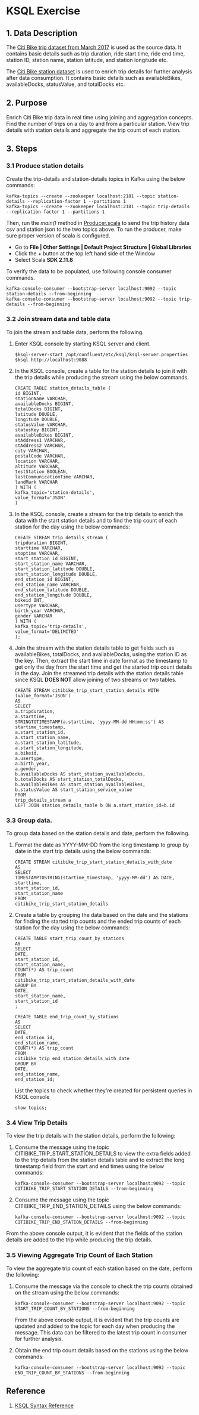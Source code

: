 # KSQL Exercise
## 1. Data Description
The [Citi Bike trip dataset from March 2017](https://s3.amazonaws.com/tripdata/201703-citibike-tripdata.csv.zip) is used as the source data. It contains basic details such as trip duration, 
ride start time, ride end time, station ID, station name, station latitude, and station longitude etc.

The [Citi Bike station dataset](https://feeds.citibikenyc.com/stations/stations.json) is used to enrich trip details for further analysis after data consumption. 
It contains basic details such as availableBikes, availableDocks, statusValue, and totalDocks etc.

## 2. Purpose
Enrich Citi Bike trip data in real time using joining and aggregation concepts.
Find the number of trips on a day to and from a particular station.
View trip details with station details and aggregate the trip count of each station.

## 3. Steps
### 3.1 Produce station details
Create the trip-details and station-details topics in Kafka using the below commands:
```
kafka-topics --create --zookeeper localhost:2181 --topic station-details --replication-factor 1 --partitions 1
kafka-topics --create --zookeeper localhost:2181 --topic trip-details --replication-factor 1 --partitions 1
```

Then, run the _main()_ method in [Producer.scala](https://github.com/datafibers/simple_stream/blob/master/df_stream_kafka/src/main/scala/com/datafibers/kafka/streams/Producer.scala) to send the trip history data csv and station json to the two topics above.
To run the producer, make sure proper version of scala is configured.
* Go to **File | Other Settings | Default Project Structure | Global Libraries**
* Click the + button at the top left hand side of the Window
* Select Scala **SDK 2.11.8**

To verify the data to be populated, use following console consumer commands.
```
kafka-console-consumer --bootstrap-server localhost:9092 --topic station-details --from-beginning
kafka-console-consumer --bootstrap-server localhost:9092 --topic trip-details --from-beginning
```
### 3.2 Join stream data and table data
To join the stream and table data, perform the following.

1. Enter KSQL console by starting KSQL server and client.
    ```roomsql
    $ksql-server-start /opt/confluent/etc/ksql/ksql-server.properties
    $ksql http://localhost:9088
    ```

1. In the KSQL console, create a table for the station details to join it with the trip details while producing the stream using the below commands. 
    ```$sql
    CREATE TABLE station_details_table (
    id BIGINT,
    stationName VARCHAR,
    availableDocks BIGINT,
    totalDocks BIGINT,
    latitude DOUBLE,
    longitude DOUBLE,
    statusValue VARCHAR,
    statusKey BIGINT,
    availableBikes BIGINT,
    stAddress1 VARCHAR,
    stAddress2 VARCHAR,
    city VARCHAR,
    postalCode VARCHAR,
    location VARCHAR,
    altitude VARCHAR,
    testStation BOOLEAN,
    lastCommunicationTime VARCHAR,
    landMark VARCHAR
    ) WITH (
    kafka_topic='station-details',
    value_format='JSON'
    )
    ```
    
1. In the KSQL console, create a stream for the trip details to enrich the data with the start station details and to 
find the trip count of each station for the day using the below commands:
    ```roomsql
    CREATE STREAM trip_details_stream (
    tripduration BIGINT,
    starttime VARCHAR,
    stoptime VARCHAR,
    start_station_id BIGINT,
    start_station_name VARCHAR,
    start_station_latitude DOUBLE,
    start_station_longitude DOUBLE,
    end_station_id BIGINT,
    end_station_name VARCHAR,
    end_station_latitude DOUBLE,
    end_station_longitude DOUBLE,
    bikeid INT,
    usertype VARCHAR,
    birth_year VARCHAR,
    gender VARCHAR
    ) WITH (
    kafka_topic='trip-details',
    value_format='DELIMITED'
    );
    ```
    
1. Join the stream with the station details table to get fields such as availableBikes, totalDocks, and 
availableDocks, using the station ID as the key. Then, extract the start time in date format as the timestamp 
to get only the day from the start time and get the started trip count details in the day. Join the streamed trip 
details with the station details table since KSQL **DOES NOT** allow joining of two streams or two tables.
    ```roomsql
    CREATE STREAM citibike_trip_start_station_details WITH (value_format='JSON') 
    AS
    SELECT
    a.tripduration,
    a.starttime,
    STRINGTOTIMESTAMP(a.starttime, 'yyyy-MM-dd HH:mm:ss') AS startime_timestamp,
    a.start_station_id,
    a.start_station_name,
    a.start_station_latitude,
    a.start_station_longitude,
    a.bikeid,
    a.usertype,
    a.birth_year,
    a.gender,
    b.availableDocks AS start_station_availableDocks,
    b.totalDocks AS start_station_totalDocks,
    b.availableBikes AS start_station_availableBikes,
    b.statusValue AS start_station_service_value
    FROM
    trip_details_stream a
    LEFT JOIN station_details_table b ON a.start_station_id=b.id
    ```
### 3.3 Group data.
To group data based on the station details and date, perform the following.

1. Format the date as YYYY-MM-DD from the long timestamp to group by date in the start trip details using the below commands:
    ```roomsql
    CREATE STREAM citibike_trip_start_station_details_with_date 
    AS
    SELECT
    TIMESTAMPTOSTRING(startime_timestamp, 'yyyy-MM-dd') AS DATE,
    starttime,
    start_station_id,
    start_station_name
    FROM
    citibike_trip_start_station_details
    ```
1. Create a table by grouping the data based on the date and the stations for finding the started trip counts and the ended trip counts of each station for the day using the below commands:
   ```roomsql
   CREATE TABLE start_trip_count_by_stations 
   AS
   SELECT
   DATE,
   start_station_id,
   start_station_name,
   COUNT(*) AS trip_count
   FROM
   citibike_trip_start_station_details_with_date
   GROUP BY
   DATE,
   start_station_name,
   start_station_id
   ;

   CREATE TABLE end_trip_count_by_stations 
   AS
   SELECT
   DATE,
   end_station_id,
   end_station_name,
   COUNT(*) AS trip_count
   FROM
   citibike_trip_end_station_details_with_date
   GROUP BY
   DATE,
   end_station_name,
   end_station_id;
   ```
   
   List the topics to check whether they're created for persistent queries in KSQL console
   ```
   show topics;
   ```
### 3.4 View Trip Details
To view the trip details with the station details, perform the following:

1. Consume the message using the topic CITIBIKE_TRIP_START_STATION_DETAILS to view the extra fields added to the trip 
details from the station details table and to extract the long timestamp field from the start and end times using the 
below commands:
    ```roomsql
    kafka-console-consumer --bootstrap-server localhost:9092 --topic CITIBIKE_TRIP_START_STATION_DETAILS --from-beginning
    ```

1. Consume the message using the topic CITIBIKE_TRIP_END_STATION_DETAILS using the below commands:
    ```roomsql
    kafka-console-consumer --bootstrap-server localhost:9092 --topic CITIBIKE_TRIP_END_STATION_DETAILS --from-beginning
    ```

From the above console output, it is evident that the fields of the station details are added to the trip while producing the trip details.

### 3.5 Viewing Aggregate Trip Count of Each Station  

To view the aggregate trip count of each station based on the date, perform the following:

1. Consume the message via the console to check the trip counts obtained on the stream using the below commands:
    ```
    kafka-console-consumer --bootstrap-server localhost:9092 --topic START_TRIP_COUNT_BY_STATIONS --from-beginning
    ```

    From the above console output, it is evident that the trip counts are updated and added to the topic for each day when producing the message. This data can be filtered to the latest trip count in consumer for further analysis.

1. Obtain the end trip count details based on the stations using the below commands:
    ```
    kafka-console-consumer --bootstrap-server localhost:9092 --topic END_TRIP_COUNT_BY_STATIONS --from-beginning
    ```

## Reference
1. [KSQL Syntax Reference](https://github.com/confluentinc/ksql/blob/0.1.x/docs/syntax-reference.md#syntax-reference)